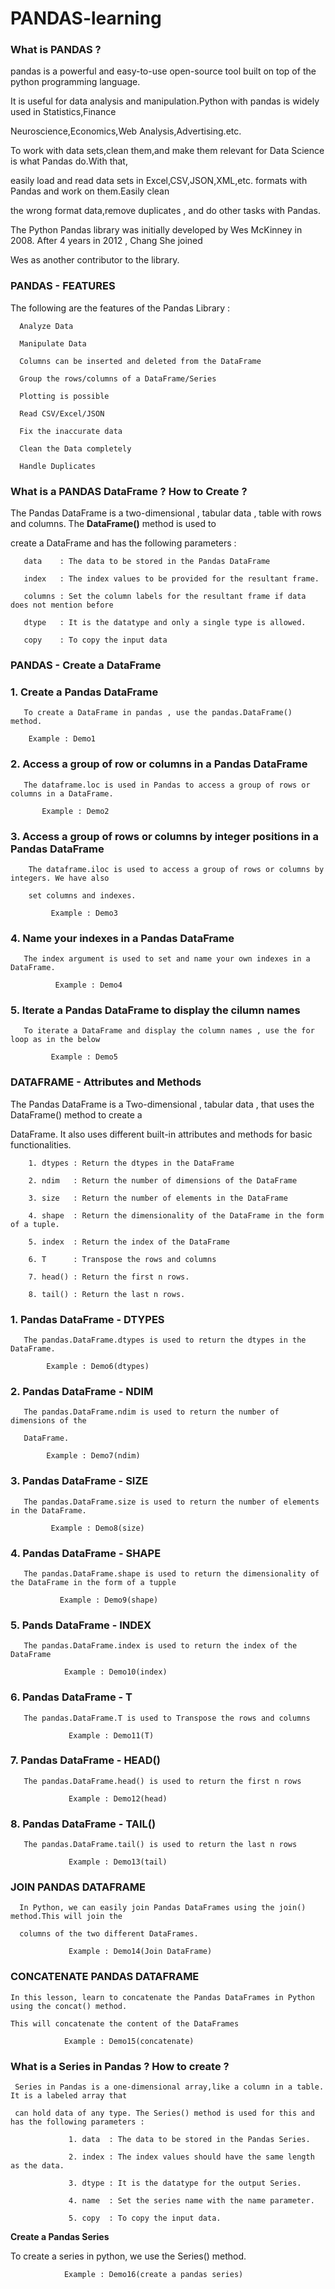 # PANDAS-learning
### What is PANDAS ?
pandas is a powerful and easy-to-use open-source tool built on top of the python programming language.

It is useful for data analysis and manipulation.Python with pandas is widely used in Statistics,Finance

Neuroscience,Economics,Web Analysis,Advertising.etc.


To work with data sets,clean them,and make them relevant for Data Science is what Pandas do.With that,

easily load and read data sets in Excel,CSV,JSON,XML,etc. formats with Pandas and work on them.Easily clean 

the wrong format data,remove duplicates , and do other tasks with Pandas.


The Python Pandas library was initially developed by Wes McKinney in 2008. After 4 years in 2012 , Chang She joined 

Wes as another contributor to the library.

### PANDAS - FEATURES

The following are the features of the Pandas Library :

      Analyze Data

      Manipulate Data

      Columns can be inserted and deleted from the DataFrame

      Group the rows/columns of a DataFrame/Series

      Plotting is possible

      Read CSV/Excel/JSON

      Fix the inaccurate data

      Clean the Data completely

      Handle Duplicates

### What is a PANDAS DataFrame ? How to Create ?

The Pandas DataFrame is a two-dimensional , tabular data , table with rows and columns. The **DataFrame()** method is used to

create a DataFrame and has the following parameters :

       data    : The data to be stored in the Pandas DataFrame

       index   : The index values to be provided for the resultant frame.

       columns : Set the column labels for the resultant frame if data does not mention before

       dtype   : It is the datatype and only a single type is allowed.

       copy    : To copy the input data

### PANDAS - Create a DataFrame

### 1. Create a Pandas DataFrame

       To create a DataFrame in pandas , use the pandas.DataFrame() method.

        Example : Demo1

### 2. Access a group of row or columns in a Pandas DataFrame

       The dataframe.loc is used in Pandas to access a group of rows or columns in a DataFrame.

           Example : Demo2

### 3. Access a group of rows or columns by integer positions in a Pandas DataFrame

        The dataframe.iloc is used to access a group of rows or columns by integers. We have also 

        set columns and indexes.

             Example : Demo3

### 4. Name your indexes in a Pandas DataFrame

       The index argument is used to set and name your own indexes in a DataFrame. 

              Example : Demo4

### 5. Iterate a Pandas DataFrame to display the cilumn names

       To iterate a DataFrame and display the column names , use the for loop as in the below 

             Example : Demo5

### DATAFRAME - Attributes and Methods

The Pandas DataFrame is a Two-dimensional , tabular data , that uses the DataFrame() method to create a 

DataFrame. It also uses different built-in attributes and methods for basic functionalities. 

        1. dtypes : Return the dtypes in the DataFrame

        2. ndim   : Return the number of dimensions of the DataFrame

        3. size   : Return the number of elements in the DataFrame

        4. shape  : Return the dimensionality of the DataFrame in the form of a tuple.

        5. index  : Return the index of the DataFrame

        6. T      : Transpose the rows and columns

        7. head() : Return the first n rows.

        8. tail() : Return the last n rows.

### 1. Pandas DataFrame - DTYPES

       The pandas.DataFrame.dtypes is used to return the dtypes in the DataFrame.

            Example : Demo6(dtypes)

### 2. Pandas DataFrame - NDIM

       The pandas.DataFrame.ndim is used to return the number of dimensions of the

       DataFrame.

            Example : Demo7(ndim)

### 3. Pandas DataFrame - SIZE

       The pandas.DataFrame.size is used to return the number of elements in the DataFrame.

             Example : Demo8(size)  

### 4. Pandas DataFrame - SHAPE

       The pandas.DataFrame.shape is used to return the dimensionality of the DataFrame in the form of a tupple

               Example : Demo9(shape)

### 5. Pands DataFrame - INDEX

       The pandas.DataFrame.index is used to return the index of the DataFrame

                Example : Demo10(index)

### 6. Pandas DataFrame - T

       The pandas.DataFrame.T is used to Transpose the rows and columns

                 Example : Demo11(T)

### 7. Pandas DataFrame - HEAD()

       The pandas.DataFrame.head() is used to return the first n rows

                 Example : Demo12(head)

### 8. Pandas DataFrame - TAIL()

       The pandas.DataFrame.tail() is used to return the last n rows

                 Example : Demo13(tail)

### JOIN PANDAS DATAFRAME

      In Python, we can easily join Pandas DataFrames using the join() method.This will join the 

      columns of the two different DataFrames.

                 Example : Demo14(Join DataFrame)

### CONCATENATE PANDAS DATAFRAME

    In this lesson, learn to concatenate the Pandas DataFrames in Python using the concat() method.
    
    This will concatenate the content of the DataFrames

                Example : Demo15(concatenate)

### What is a Series in Pandas ? How to create ?

     Series in Pandas is a one-dimensional array,like a column in a table. It is a labeled array that

     can hold data of any type. The Series() method is used for this and has the following parameters :

                 1. data  : The data to be stored in the Pandas Series.

                 2. index : The index values should have the same length as the data.

                 3. dtype : It is the datatype for the output Series.

                 4. name  : Set the series name with the name parameter.

                 5. copy  : To copy the input data.

**Create a Pandas Series**

To create a series in python, we use the Series() method.

                Example : Demo16(create a pandas series)
